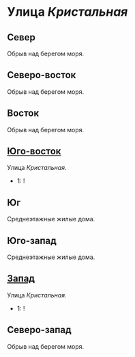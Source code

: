 # Улица *Кристальная*

## Север

Обрыв над берегом моря.

## Северо-восток

Обрыв над берегом моря.

## Восток

Обрыв над берегом моря.

## [Юго-восток](./605050.md)

Улица *Кристальная*.

* 1:    !

## Юг

Среднеэтажные жилые дома.

## Юго-запад

Среднеэтажные жилые дома.

## [Запад](./590045.md)

Улица *Кристальная*.

* 1:    !

## Северо-запад

Обрыв над берегом моря.
